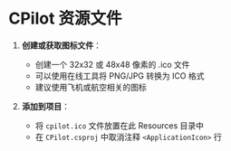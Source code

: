 # CPilot 资源文件

1. **创建或获取图标文件**：
   - 创建一个 32x32 或 48x48 像素的 .ico 文件
   - 可以使用在线工具将 PNG/JPG 转换为 ICO 格式
   - 建议使用飞机或航空相关的图标

2. **添加到项目**：
   - 将 `cpilot.ico` 文件放置在此 Resources 目录中
   - 在 `CPilot.csproj` 中取消注释 `<ApplicationIcon>` 行